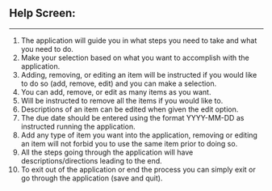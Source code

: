 Help Screen:
------------
------------
1. The application will guide you in what steps you need to take and what you need to do.
2. Make your selection based on what you want to accomplish with the application.
3. Adding, removing, or editing an item will be instructed if you would like to do so (add, remove, edit) and you can make a selection.
4. You can add, remove, or edit as many items as you want.
5. Will be instructed to remove all the items if you would like to.
6. Descriptions of an item can be edited when given the edit option.
7. The due date should be entered using the format YYYY-MM-DD as instructed running the application.
8. Add any type of item you want into the application, removing or editing an item will not forbid you to use the same item prior to doing so.
9. All the steps going through the application will have descriptions/directions leading to the end.
10. To exit out of the application or end the process you can simply exit or go through the application (save and quit).